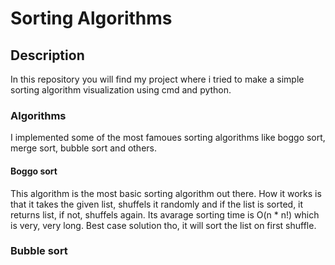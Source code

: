 # Sorting Algorithms

## Description
In this repository you will find my project where i tried to make a simple sorting algorithm visualization using cmd and python.

### Algorithms 
I implemented some of the most famoues sorting algorithms like boggo sort, merge sort, bubble sort and others.

#### Boggo sort
This algorithm is the most basic sorting algorithm out there. How it works is that it takes the given list, shuffels it randomly and if the list is sorted, it returns list, if not, shuffels again. Its avarage sorting time is O(n * n!) which is very, very long. Best case solution tho, it will sort the list on first shuffle.

### Bubble sort
